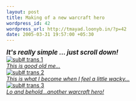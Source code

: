 ```yaml
--- 
layout: post
title: Making of a new warcraft hero
wordpress_id: 42
wordpress_url: http://tmayad.loonyb.in/?p=42
date: 2005-03-31 19:57:00 +05:30
---
```

<big><strong><em>It's really simple ... just scroll down!</em></strong></big>
<br />
<a href="http://photos6.flickr.com/8003176_37e9beee51_o.jpg">
<img src="http://photos6.flickr.com/8003176_37e9beee51.jpg" alt="sub# trans 1" />
<br />
<em>This is good old me...</em>
</a>
<br />
<a href="http://photos7.flickr.com/8003659_cf9242123d_o.jpg">
<img src="http://photos7.flickr.com/8003659_cf9242123d.jpg" alt="sub# trans 2" />
<br />
<em>This is what I become when I feel a little wacky...</em>
</a>
<br />
<a href="http://photos7.flickr.com/8004314_56b7700eb2_o.jpg">
<img src="http://photos7.flickr.com/8004314_56b7700eb2.jpg" alt="sub# trans 3" />
<br />
<em>Lo and behold...another warcraft hero!</em>
</a>
